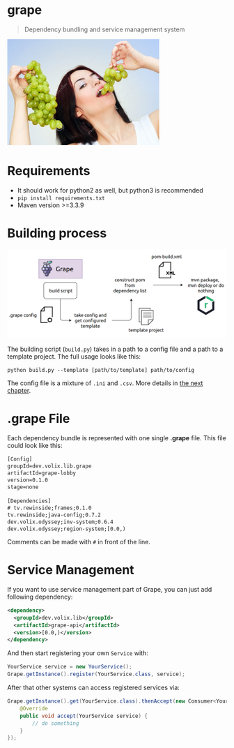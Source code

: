 # grape

> Dependency bundling and service management system

![](.gitlab/assets/header.png)

# Requirements

- It should work for python2 as well, but python3 is recommended
- `pip install requirements.txt`
- Maven version >=3.3.9

# Building process

![](.gitlab/assets/building_process.png)

The building script (`build.py`) takes in a path to a config file and a path to a template project. The full usage looks like this:

```
python build.py --template [path/to/template] path/to/config
```

The config file is a mixture of `.ini` and `.csv`. More details in [the next chapter](#grape-file).

# .grape File

Each dependency bundle is represented with one single **.grape** file. This file could look like this:

```
[Config]
groupId=dev.volix.lib.grape
artifactId=grape-lobby
version=0.1.0
stage=none

[Dependencies]
# tv.rewinside;frames;0.1.0
tv.rewinside;java-config;0.7.2
dev.volix.odyssey;inv-system;0.6.4
dev.volix.odyssey;region-system;[0.0,)
```

Comments can be made with `#` in front of the line.

# Service Management

If you want to use service management part of Grape, you can just add following dependency:

```xml
<dependency>
  <groupId>dev.volix.lib</groupId>
  <artifactId>grape-api</artifactId>
  <version>[0.0,)</version>
</dependency>
```

And then start registering your own `Service` with:
 
```java
YourService service = new YourService();
Grape.getInstance().register(YourService.class, service);
```

After that other systems can access registered services via:

```java
Grape.getInstance().get(YourService.class).thenAccept(new Consumer<YourService>() {
    @Override
    public void accept(YourService service) {
        // do something
    }
});
```
